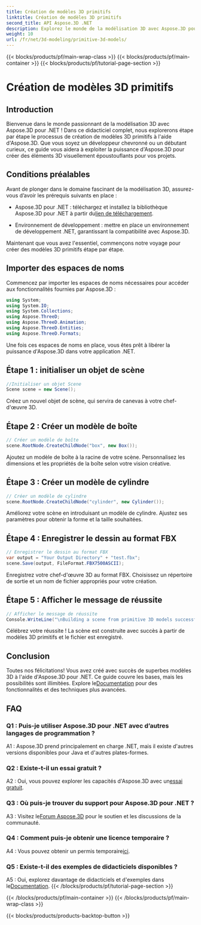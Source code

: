 ```yaml
---
title: Création de modèles 3D primitifs
linktitle: Création de modèles 3D primitifs
second_title: API Aspose.3D .NET
description: Explorez le monde de la modélisation 3D avec Aspose.3D pour .NET. Créez de superbes modèles primitifs sans effort.
weight: 10
url: /fr/net/3d-modeling/primitive-3d-models/
---
```


{{< blocks/products/pf/main-wrap-class >}}
{{< blocks/products/pf/main-container >}}
{{< blocks/products/pf/tutorial-page-section >}}

# Création de modèles 3D primitifs

## Introduction

Bienvenue dans le monde passionnant de la modélisation 3D avec Aspose.3D pour .NET ! Dans ce didacticiel complet, nous explorerons étape par étape le processus de création de modèles 3D primitifs à l'aide d'Aspose.3D. Que vous soyez un développeur chevronné ou un débutant curieux, ce guide vous aidera à exploiter la puissance d'Aspose.3D pour créer des éléments 3D visuellement époustouflants pour vos projets.

## Conditions préalables

Avant de plonger dans le domaine fascinant de la modélisation 3D, assurez-vous d’avoir les prérequis suivants en place :

-  Aspose.3D pour .NET : téléchargez et installez la bibliothèque Aspose.3D pour .NET à partir du[lien de téléchargement](https://releases.aspose.com/3d/net/).

- Environnement de développement : mettre en place un environnement de développement .NET, garantissant la compatibilité avec Aspose.3D.

Maintenant que vous avez l'essentiel, commençons notre voyage pour créer des modèles 3D primitifs étape par étape.

## Importer des espaces de noms

Commencez par importer les espaces de noms nécessaires pour accéder aux fonctionnalités fournies par Aspose.3D :

```csharp
using System;
using System.IO;
using System.Collections;
using Aspose.ThreeD;
using Aspose.ThreeD.Animation;
using Aspose.ThreeD.Entities;
using Aspose.ThreeD.Formats;
```

Une fois ces espaces de noms en place, vous êtes prêt à libérer la puissance d'Aspose.3D dans votre application .NET.

## Étape 1 : initialiser un objet de scène

```csharp
//Initialiser un objet Scene
Scene scene = new Scene();
```

Créez un nouvel objet de scène, qui servira de canevas à votre chef-d'œuvre 3D.

## Étape 2 : Créer un modèle de boîte

```csharp
// Créer un modèle de boîte
scene.RootNode.CreateChildNode("box", new Box());
```

Ajoutez un modèle de boîte à la racine de votre scène. Personnalisez les dimensions et les propriétés de la boîte selon votre vision créative.

## Étape 3 : Créer un modèle de cylindre

```csharp
// Créer un modèle de cylindre
scene.RootNode.CreateChildNode("cylinder", new Cylinder());
```

Améliorez votre scène en introduisant un modèle de cylindre. Ajustez ses paramètres pour obtenir la forme et la taille souhaitées.

## Étape 4 : Enregistrer le dessin au format FBX

```csharp
// Enregistrer le dessin au format FBX
var output = "Your Output Directory" + "test.fbx";
scene.Save(output, FileFormat.FBX7500ASCII);
```

Enregistrez votre chef-d'œuvre 3D au format FBX. Choisissez un répertoire de sortie et un nom de fichier appropriés pour votre création.

## Étape 5 : Afficher le message de réussite

```csharp
// Afficher le message de réussite
Console.WriteLine("\nBuilding a scene from primitive 3D models successfully.\nFile saved at " + output);
```

Célébrez votre réussite ! La scène est construite avec succès à partir de modèles 3D primitifs et le fichier est enregistré.

## Conclusion

 Toutes nos félicitations! Vous avez créé avec succès de superbes modèles 3D à l'aide d'Aspose.3D pour .NET. Ce guide couvre les bases, mais les possibilités sont illimitées. Explore le[Documentation](https://reference.aspose.com/3d/net/) pour des fonctionnalités et des techniques plus avancées.

## FAQ

### Q1 : Puis-je utiliser Aspose.3D pour .NET avec d’autres langages de programmation ?

A1 : Aspose.3D prend principalement en charge .NET, mais il existe d'autres versions disponibles pour Java et d'autres plates-formes.

### Q2 : Existe-t-il un essai gratuit ?

 A2 : Oui, vous pouvez explorer les capacités d'Aspose.3D avec un[essai gratuit](https://releases.aspose.com/).

### Q3 : Où puis-je trouver du support pour Aspose.3D pour .NET ?

 A3 : Visitez le[Forum Aspose.3D](https://forum.aspose.com/c/3d/18) pour le soutien et les discussions de la communauté.

### Q4 : Comment puis-je obtenir une licence temporaire ?

 A4 : Vous pouvez obtenir un permis temporaire[ici](https://purchase.aspose.com/temporary-license/).

### Q5 : Existe-t-il des exemples de didacticiels disponibles ?

 A5 : Oui, explorez davantage de didacticiels et d'exemples dans le[Documentation](https://reference.aspose.com/3d/net/).
{{< /blocks/products/pf/tutorial-page-section >}}

{{< /blocks/products/pf/main-container >}}
{{< /blocks/products/pf/main-wrap-class >}}

{{< blocks/products/products-backtop-button >}}
